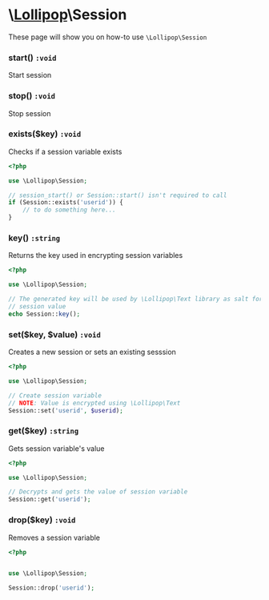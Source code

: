 # \\[Lollipop](https://github.com/jabernardo/lollipop-php)\Session

These page will show you on how-to use ```\Lollipop\Session``` 

### start() ```:void```
Start session

### stop() ```:void```
Stop session

### exists($key) ```:void```
Checks if a session variable exists

```php
<?php

use \Lollipop\Session;

// session_start() or Session::start() isn't required to call
if (Session::exists('userid')) {
    // to do something here...
}

```

### key() ```:string```
Returns the key used in encrypting session variables

```php
<?php

use \Lollipop\Session;

// The generated key will be used by \Lollipop\Text library as salt for
// session value
echo Session::key();


```


### set($key, $value) ```:void```
Creates a new session or sets an existing sesssion

```php
<?php

use \Lollipop\Session;

// Create session variable
// NOTE: Value is encrypted using \Lollipop\Text
Session::set('userid', $userid);

```


### get($key) ```:string```
Gets session variable's value

```php
<?php

use \Lollipop\Session;

// Decrypts and gets the value of session variable
Session::get('userid');


```

### drop($key) ```:void```
Removes a session variable


```php
<?php


use \Lollipop\Session;

Session::drop('userid');


```
